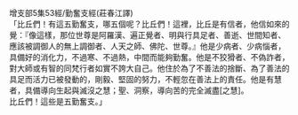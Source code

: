 增支部5集53經/勤奮支經(莊春江譯)  
「比丘們！有這五勤奮支，哪五個呢？比丘們！這裡，比丘是有信者，他信如來的覺：『像這樣，那位世尊是阿羅漢、遍正覺者、明與行具足者、善逝、世間知者、應該被調御人的無上調御者、人天之師、佛陀、世尊。』他是少病者、少病惱者，具備好的消化力，不過寒、不過熱，中間而能夠勤奮。他是不狡猾者、不偽詐者，對大師或有智的同梵行者如實不誇大自己。他住於為了不善法的捨斷、為了善法的具足而活力已被發動的，剛毅、堅固的努力，不輕忽在善法上的責任。他是有慧者，具備導向生起與滅沒之慧；聖、洞察，導向苦的完全滅盡[之慧]。  
比丘們！這些是五勤奮支。」  
  
  
